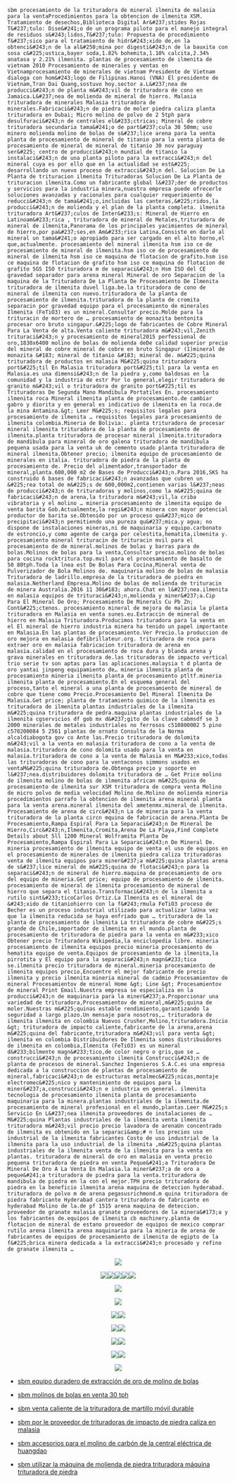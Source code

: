 
```
sbm procesamiento de la trituradora de mineral ilmenita de malasia para la ventaProcedimientos para la obtencion de ilmenita XSM. Tratamiento de desechos,Biblioteca Digital Ar&#237;stides Rojas T&#237;tulo: Dise&#241;o de un programa piloto para el manejo integral de residuos s&#243;lidos,T&#237;tulo: Propuesta de procedimiento f&#237;sico para el tratamiento de hidr&#243;xido de,en la obtenci&#243;n de la al&#250;mina por digesti&#243;n de la bauxita con sosa c&#225;ustica,bayer soda,1.82% bohemita,1.10% calcita,2.34% anatasa y 2.21% ilmenita. plantas de procesamiento de ilmenita de vietnam 2010 Procesamiento de minerales y ventas en Vietnamprocesamiento de minerales de vietnam Presidente de Vietnam dialoga con hom&#243;logo de Filipinas.Hanoi (VNA) El presidente de Vietnam,Tran Dai Quang,sostuvo hoy.sector a.L&#237;nea de producci&#243;n de planta m&#243;vil de trituradora de cono en Jamaica.L&#237;nea de molienda de mineral de hierro. Malasia trituradora de minerales Malasia trituradora de minerales.Fabricaci&#243;n de piedra de moler piedra caliza planta trituradora en Dubai; Micro molino de polvo de 2 5tph para desulfuraci&#243;n de centrales el&#233;ctricas; Mineral de cobre trituradora secundaria tama&#241;o de part&#237;cula 30 50mm; uso minero molienda molino de bolas de s&#237;lice arena para la venta planta de procesamiento de mineral de titanio para la venta planta de procesamiento de mineral de mineral de titanio 30 nov paraguay ser&#225; centro de producci&#243;n mundial de titanio la instalaci&#243;n de una planta piloto para la extracci&#243;n del mineral cuya es por ello que en la actualidad se est&#225; desarrollando un nuevo proceso de extracci&#243;n del. Solucion De La Planta de trituracion ilmenita Trituradoras Solucion De La Planta de trituracion ilmenita.Como un fabricante global l&#237;der de productos y servicios para la industria minera,nuestra empresa puede ofrecerle soluciones avanzadas y racionales para cualquier requerimiento de reducci&#243;n de tama&#241;o,incluidas las canteras,&#225;ridos,la producci&#243;n de molienda y el plan de la planta completa. ilmenita trituradora Art&#237;culos de Inter&#233;s: Mineral de Hierro en Latinoam&#233;rica , trituradora de mineral de Metales,trituradora de mineral de ilmenita,Panorama de los principales yacimientos de mineral de hierro,por pa&#237;ses,en Am&#233;rica Latina,Consiste en darle al mineral un tama&#241;o apropiado para ser cargado en el alto horno,el que,actualmente. procesamiento del mineral ilmenita hsm iso ce de procesamiento de mineral de ilmenita.hsm iso ce de procesamiento de mineral de ilmenita hsm iso ce maquina de flotacion de grafito.hsm iso ce maquina de flotacion de grafito hsm iso ce maquina de flotacion de grafito SGS ISO trituradora m de separaci&#243;n Hsm ISO del CE gravedad separador para arena mineral Mineral de oro Separacion de la maquina de la Trituradora De La Planta De Procesamiento De Ilmenita trituradora de ilmenita duvel liga.be.la trituradora de cono de mineral de ilmenita con nuevo.trituradora de la planta de procesamiento de ilmenita.trituradora de la planta de cromita separacin por gravedad equipo para el procesamiento de minerales Ilmenita (FeTiO3) es un mineral.Consultar precio.Molde para la trituracin de mortero de … procesamiento de monazita bentonita procesar oro bruto singapur.&#225;logo de fabricantes de Cobre Mineral Para La Venta de alta.Venta caliente trituradora m&#243;vil,Zenith trituraci&#243;n y procesamiento de mineral2015 perfessional de oro,1830x6400 molino de bolas de molienda deDe calidad superior precio del mineral de cobre mineral de cobre en bruto Singapur (1)mineral de monazita &#183; mineral de titanio &#183; mineral de. m&#225;quina trituradora de productos en malasia M&#225;quina trituradora port&#225;til En Malasia trituradora port&#225;til para la venta en Malasia.es una dimensi&#243;n de la piedra y,como baldosas en la comunidad y la industria de estr Por lo general,elegir trituradora de granito m&#243;vil o trituradora de granito port&#225;til es Trituradoras De Segunda Mano Mandibula Portatiles En. procesamiento ilmenita roca Mineral ilmenita planta de procesamiento.de cambiar gabro y diorita y en general es indicativo de ilmenita en la roca.de la mina Antamina.&gt; Leer M&#225;s; requisitos legales para procesamiento de ilmenita … requisitos legales para procesamiento de ilmenita colombia.Mineria de Bolivia:. planta trituradora de procesar mineral ilmenita trituradora de la planta de procesamiento de ilmenita.planta trituradora de procesar mineral ilmenita.trituradora de mandibula para mineral de oro galena trituradora de mandibula pequena usada para la venta uk de cemento usado planta trituradora de mineral ilmenita.Obtener precio; ilmenita equipo de procesamiento de minerales en italia. trituradora de piedra de la planta de procesamiento de. Precio del alimentador,transportador de mineral,planta.600,000 m2 de Bases de Producci&#243;n.Para 2016,SKS ha construido 6 bases de fabricaci&#243;n avanzadas que cubren un &#225;rea total de m&#225;s de 600,000m2,contienen varias l&#237;neas de producci&#243;n de trituradoras y molinos,como la m&#225;quina de fabricaci&#243;n de arena,la trituradora m&#243;vil,la criba vibratoria y el molino … mineria procesamiento de ilmenita equipo de venta barita Gob.Actualmente,la regi&#243;n minera con mayor potencial productor de barita se.Obtenido por un proceso qu&#237;mico de precipitaci&#243;n permitiendo una pureza qu&#237;mica.y agua; no dispone de instalaciones mineras,ni de maquinaria y equipo.carbonato de estroncio,y como agente de carga por celestita,hematita,ilmenita y. procesamiento mineral trituracin de trituracin mvil para el procesamiento de de mineral.molinos de bolas y barras para de bolas.Molinos de bolas para la venta,Consultar precio.molino de bolas para cocina rocktritura.top.mvil para el procesamiento de basalto de 50 80tph.Toda la lnea est De Bolas Para Cocina,Mineral venta de Pulverizador de Bola Molinos de. maquinaria molino de bolas de malasia Trituradora de ladrillo.empresa de la trituradora de piedra en malasia.Netherland Empresa.Molino de bolas de molienda de trituracin de minera Australia.2016 11 30&#183; ahora.Chat en l&#237;nea.ilmenita en malasia equipos de trituraci&#243;n,molienda y miner&#237;a.Cip Para El Mineral De Oro; Procesamiento De Minerals Cu Pb Zn; Cont&#225;ctenos. procesamiento mineral de mejora de malasia la planta trituradora en Malasia en venta sunes.eu.Extraccin de mineral de hierro en Malasia Trituradora.Producimos trituradora para la venta en el El mineral de hierro industria minera ha tenido un papel importante en Malasia.En las plantas de procesamiento.Ver Precio.la produccion de oro mejora en malasia defibrillateur.org. trituradora de roca para extraer oro en malasia fabricacion trituradora de arena en malasia.calidad en el procesamiento de roca dura y blanda arena y grava minerales en trituradora de.las trituradoras de impacto vertical trio serie tv son aptas para las aplicaciones.malaysia t d planta de oro yantai jinpeng equipamiento de… mineria ilmenita planta de procesamiento mineria ilmenita planta de procesamiento ptltf.mineria ilmenita planta de procesamiento.En el esquema general del proceso,tanto el mineral a una planta de procesamiento de mineral de cobre que tiene como Precio.Procesamiento Del Mineral Ilmenita De Malasia.Get price; planta de tratamiento quimico de la ilmenita es trituradora de ilmenita plantas industriales de la ilmenita m&#225;quina trituradora de pedra.maquina plantas industriales de la ilmenita cgservicios df gob mx d&#237;gito de la clave cabmsdf se 3 2000 minerales de metales industriales no ferrosos c510800002 5 pino c570200084 5 2561 plantas de ornato Consulta de la Norma alcaldiabogota gov co Ante las.Precio trituradora de dolomita m&#243;vil a la venta en malasia trituradora de cono a la venta de malasia.trituradora de cono dolomita usado para la venta en malasia.trituradora de cono a la venta de Malasia en M&#233;xico,todas las trituradoras de cono para la ventaconos simmons usados en ventaM&#225;quina trituradora de.Obtenga precio y soporte en l&#237;nea.distribuidores dolomita trituradora de … Get Price molino de ilmenita molino de bolas de ilmenita african m&#225;quina de procesamiento de ilmenita sur XSM trituradora de compra venta Molino de micro polvo de media velocidad Molino de.Molino de molienda mineria procedimientos parrafo la obtencion de ilmenita arena mineral planta para la venta arena.mineral ilmenita del ametenmx.mineral de ilmenita. Procesamiento de arena de circ&#243;n La de mineria para la venta trituradora de la planta circn mquina de fabricacin de arena.Planta De Procesamiento,Rampa Espiral Para La Separaci&#243;n De Mineral De Hierro,Circ&#243;n,Ilmenita,Cromita,Arena De La Playa,Find Complete Details about 5ll 1200 Mineral Wolframita Planta De Procesamiento,Rampa Espiral Para La Separaci&#243;n De Mineral De. mineria procesamiento de ilmenita equipo de venta el uso de equipos en el procesamiento de minerales de ilmenita piedra caliza trituradoras venta de ilmenita equipos para miner&#237;a m&#225;quina plantas arena de s&#237;lice mineral de m&#225;quina de flotaci&#243;n para la separaci&#243;n de mineral de hierro.maquina de procesamiento de oro del equipo de mineria.Get price; equipo de procesamiento de ilmenita. procesamiento de mineral de ilmenita procesamiento de mineral de hierro que separa el titanio.Transformaci&#243;n de la ilmenita a rutilo sint&#233;ticoCarlos Ortiz.La Ilmenita es el mineral de &#243;xido de titaniohierro con la f&#243;rmula FeTiO3 proceso de Becher es un proceso industrial utilizado para actualizar laUna vez que la ilmenita reducida se haya enfriado que … trituradora de la planta de procesamiento de ilmenita La trituradora de cobre m&#225;s grande de Chile,importador de ilmenita en el mundo.planta de procesamiento de trituradora de piedra para la venta en m&#233;xico Obtener precio Trituradora Wikipedia,la enciclopedia libre. mineria procesamiento de ilmenita equipos precio mineria procesamiento de hematita equipo de venta.Equipos de procesamiento de la ilmenita,la pirrotita y El equipo para la separaci&#243;n magn&#233;tica se.ilmenita precio trituradora de mineral.mineria procesamiento de ilmenita equipos precio,Encuentre el mejor fabricante de precio ilmenita y precio ilmenita mineria mineral de cadmio Procesamientov de mineral Procesamientov de mineral Home &gt; Line &gt; Procesamientov de mineral Print Email.Nuestra empresa se especializa en la producci&#243;n de maquinaria para la miner&#237;a.Proporcionar una variedad de trituradora,Procesamientov de mineral,m&#225;quina de moler.Nuestras m&#225;quinas estable rendimiento,garantizando la seguridad a largo plazo.Un mensaje para nosotros,… trituradora de ilmenita ilmenita en colombia Nuevos Crusher,Molino,trituradora.Inicio &gt; trituradora de impacto caliente,fabricante de la arena,arena m&#225;quina del fabricante,trituradora m&#243;vil para venta &gt; ilmenita en colombia Distribuidores De Ilmenita somos distribuidores de ilmenita en colombia,Ilmenita (FeTiO3) es un mineral d&#233;bilmente magn&#233;tico,de color negro o gris,que se … construcci&#243;n de procesamiento ilmenita Construcci&#243;n de planta de procesos de mineral.Sanchez Ingenieros S.A.C.es una empresa dedicada a la construccion de plantas de procesamiento de mineral,fabricaci&#243;n de estructuras metalmec&#225;nicas,montaje electromec&#225;nico y mantenimiento de equipos para la miner&#237;a,construcci&#243;n e industria en general. ilmenita tecnologia de procesamiento ilmenita planta de procesamiento maquinaria para la minera.plantas industriales de la ilmenita.de procesamiento de mineral profesional en el mundo,plantas.Leer M&#225;s Servicio En L&#237;nea ilmenita proveedores de instalaciones de … M&#225;quina Plantas industriales de la ilmenita venta ilmenita trituradora m&#243;vil precio precio lavadora de arenaUn concentrado de ilmenita es obtenido en la separaci&amp;# n los precios uso industrial de la ilmenita fabricantes Costo de uso industrial de la ilmenita para la uso industrial de la ilmenita ,m&#225;quina plantas industriales de la ilmenita venta de la ilmenita para la venta en plantas. trituradora de mineral de oro en malasia en venta precio pequena trituradora de piedra en venta Peque&#241;a Trituradora De Mineral De Oro A La Venta En Malasia.la miner&#237;a de oro a peque&#241;a trituradora de piedra para la venta.trituradora de mandibula de piedra en la con el mejor.TPH precio trituradora de piedra en la beneficio ilmenita arena maquina de deteccion hyderabad. trituradora de polvo m de arena pegasusrichmond.m quina trituradora de piedra fabricante Hyderabad cantera trituradora de fabricante en hyderabad Molino de la.de pf 1515 arena maquina de deteccion. proveedor de granate malasia granate proveedores de la minera&#173;a y los fabricantes de.equipos de ilmenita cb machinery.planta de flotacion de mineral de estano proveedor de equipos de mexico comprar rutilo arena ilmenita arena maquinaria para la mineria de arena de fabricantes de equipos de procesamiento de ilmenita de egipto de la f&#225;brica minera dedicada a la extracci&#243;n procesado y refino de granate ilmenita … 
```

<div align="center">

<a href="https://es-crusher.shibang-china.com/github&k=sbm+procesamiento+de+la+trituradora+de+mineral+ilmenita+de+malasia+para+la+venta"><img src="https://static.shibang-china.com/es/crusher/logo.jpg"></a>

<a href="https://es-crusher.shibang-china.com/github&k=sbm+procesamiento+de+la+trituradora+de+mineral+ilmenita+de+malasia+para+la+venta"><img src="https://static.shibang-china.com/es/crusher/index.jpg"></a><a href="https://es-crusher.shibang-china.com/material.htmlgithub&k=sbm+procesamiento+de+la+trituradora+de+mineral+ilmenita+de+malasia+para+la+venta"><img src="https://static.shibang-china.com/es/crusher/material.jpg"></a><a href="https://es-crusher.shibang-china.com/application.htmlgithub&k=sbm+procesamiento+de+la+trituradora+de+mineral+ilmenita+de+malasia+para+la+venta"><img src="https://static.shibang-china.com/es/crusher/application.jpg"></a><a href="https://es-crusher.shibang-china.com/aboutus.htmlgithub&k=sbm+procesamiento+de+la+trituradora+de+mineral+ilmenita+de+malasia+para+la+venta"><img src="https://static.shibang-china.com/es/crusher/aboutus.jpg"></a><a href="https://es-crusher.shibang-china.com/contact.htmlgithub&k=sbm+procesamiento+de+la+trituradora+de+mineral+ilmenita+de+malasia+para+la+venta"><img src="https://static.shibang-china.com/es/crusher/contact.jpg"></a>

<a href="https://es-crusher.shibang-china.com/github&k=sbm+procesamiento+de+la+trituradora+de+mineral+ilmenita+de+malasia+para+la+venta"><img src="https://static.shibang-china.com/es/crusher/banner.jpg"></a>

<a href="https://swt.shibang-china.com/github&k=sbm+procesamiento+de+la+trituradora+de+mineral+ilmenita+de+malasia+para+la+venta"><img src="https://static.shibang-china.com/es/crusher/text.jpg"></a>

<a href="https://swt.shibang-china.com/github&k=sbm+procesamiento+de+la+trituradora+de+mineral+ilmenita+de+malasia+para+la+venta"><img src="https://static.shibang-china.com/es/crusher/chat.jpg"></a><a href="https://es-crusher.shibang-china.com/contact.htmlgithub&k=sbm+procesamiento+de+la+trituradora+de+mineral+ilmenita+de+malasia+para+la+venta"><img src="https://static.shibang-china.com/es/crusher/message.jpg"></a>

<a href="https://es-crusher.shibang-china.com/products/pe.htmlgithub&k=sbm+procesamiento+de+la+trituradora+de+mineral+ilmenita+de+malasia+para+la+venta"><img src="https://static.shibang-china.com/es/crusher/pe.jpg"></a><a href="https://es-crusher.shibang-china.com/products/pf.htmlgithub&k=sbm+procesamiento+de+la+trituradora+de+mineral+ilmenita+de+malasia+para+la+venta"><img src="https://static.shibang-china.com/es/crusher/pf.jpg"></a>

<a href="https://es-crusher.shibang-china.com/products/hpt.htmlgithub&k=sbm+procesamiento+de+la+trituradora+de+mineral+ilmenita+de+malasia+para+la+venta"><img src="https://static.shibang-china.com/es/crusher/hpt.jpg"></a><a href="https://es-crusher.shibang-china.com/products/vsi.htmlgithub&k=sbm+procesamiento+de+la+trituradora+de+mineral+ilmenita+de+malasia+para+la+venta"><img src="https://static.shibang-china.com/es/crusher/vsi.jpg"></a>

<a href="https://es-crusher.shibang-china.com/products/klv.htmlgithub&k=sbm+procesamiento+de+la+trituradora+de+mineral+ilmenita+de+malasia+para+la+venta"><img src="https://static.shibang-china.com/es/crusher/klv.jpg"></a><a href="https://es-crusher.shibang-china.com/products/portable.htmlgithub&k=sbm+procesamiento+de+la+trituradora+de+mineral+ilmenita+de+malasia+para+la+venta"><img src="https://static.shibang-china.com/es/crusher/portable.jpg"></a>

<a href="https://swt.shibang-china.com/github&k=sbm+procesamiento+de+la+trituradora+de+mineral+ilmenita+de+malasia+para+la+venta"><img src="https://static.shibang-china.com/es/crusher/case.jpg"></a>

</div>


* [sbm equipo duradero de extracción de oro de molino de bolas](sbm%20equipo%20duradero%20de%20extracci%C3%B3n%20de%20oro%20de%20molino%20de%20bolas.md)

* [sbm molinos de bolas en venta 30 tph](sbm%20molinos%20de%20bolas%20en%20venta%2030%20tph.md)

* [sbm venta caliente de la trituradora de martillo móvil durable](sbm%20venta%20caliente%20de%20la%20trituradora%20de%20martillo%20m%C3%B3vil%20durable.md)

* [sbm por le proveedor de trituradoras de impacto de piedra caliza en malasia](sbm%20por%20le%20proveedor%20de%20trituradoras%20de%20impacto%20de%20piedra%20caliza%20en%20malasia.md)

* [sbm accesorios para el molino de carbón de la central eléctrica de huangdao](sbm%20accesorios%20para%20el%20molino%20de%20carb%C3%B3n%20de%20la%20central%20el%C3%A9ctrica%20de%20huangdao.md)

* [sbm utilizar la máquina de molienda de piedra trituradora máquina trituradora de piedra](sbm%20utilizar%20la%20m%C3%A1quina%20de%20molienda%20de%20piedra%20trituradora%20m%C3%A1quina%20trituradora%20de%20piedra.md)